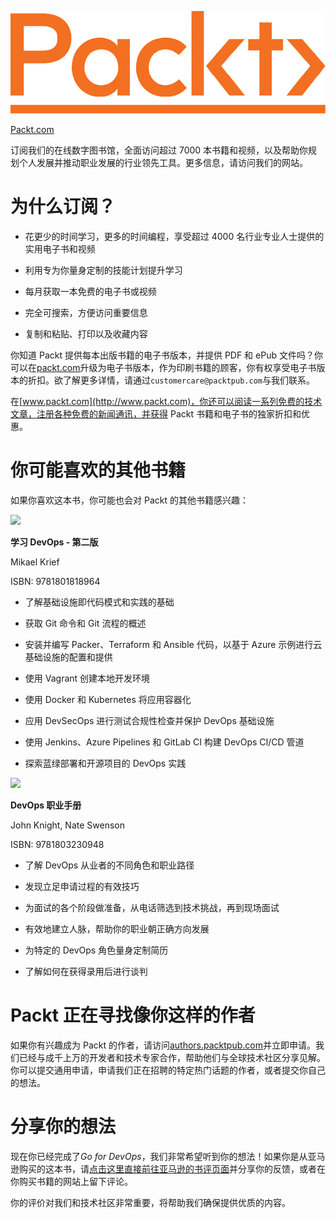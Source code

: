 ![](img/Packt_Logo1.jpg)

[Packt.com](http://Packt.com)

订阅我们的在线数字图书馆，全面访问超过 7000 本书籍和视频，以及帮助你规划个人发展并推动职业发展的行业领先工具。更多信息，请访问我们的网站。

# 为什么订阅？

+   花更少的时间学习，更多的时间编程，享受超过 4000 名行业专业人士提供的实用电子书和视频

+   利用专为你量身定制的技能计划提升学习

+   每月获取一本免费的电子书或视频

+   完全可搜索，方便访问重要信息

+   复制和粘贴、打印以及收藏内容

你知道 Packt 提供每本出版书籍的电子书版本，并提供 PDF 和 ePub 文件吗？你可以在[packt.com](http://packt.com)升级为电子书版本，作为印刷书籍的顾客，你有权享受电子书版本的折扣。欲了解更多详情，请通过`customercare@packtpub.com`与我们联系。

在[www.packt.com](http://www.packt.com)，你还可以阅读一系列免费的技术文章，注册各种免费的新闻通讯，并获得 Packt 书籍和电子书的独家折扣和优惠。

# 你可能喜欢的其他书籍

如果你喜欢这本书，你可能也会对 Packt 的其他书籍感兴趣：

![](https://www.packtpub.com/product/cloud_and_networking/9781801818964)

**学习 DevOps - 第二版**

Mikael Krief

ISBN: 9781801818964

+   了解基础设施即代码模式和实践的基础

+   获取 Git 命令和 Git 流程的概述

+   安装并编写 Packer、Terraform 和 Ansible 代码，以基于 Azure 示例进行云基础设施的配置和提供

+   使用 Vagrant 创建本地开发环境

+   使用 Docker 和 Kubernetes 将应用容器化

+   应用 DevSecOps 进行测试合规性检查并保护 DevOps 基础设施

+   使用 Jenkins、Azure Pipelines 和 GitLab CI 构建 DevOps CI/CD 管道

+   探索蓝绿部署和开源项目的 DevOps 实践

![](https://www.packtpub.com/product/cloud_and_networking/9781803230948)

**DevOps 职业手册**

John Knight, Nate Swenson

ISBN: 9781803230948

+   了解 DevOps 从业者的不同角色和职业路径

+   发现立足申请过程的有效技巧

+   为面试的各个阶段做准备，从电话筛选到技术挑战，再到现场面试

+   有效地建立人脉，帮助你的职业朝正确方向发展

+   为特定的 DevOps 角色量身定制简历

+   了解如何在获得录用后进行谈判

# Packt 正在寻找像你这样的作者

如果你有兴趣成为 Packt 的作者，请访问[authors.packtpub.com](http://authors.packtpub.com)并立即申请。我们已经与成千上万的开发者和技术专家合作，帮助他们与全球技术社区分享见解。你可以提交通用申请，申请我们正在招聘的特定热门话题的作者，或者提交你自己的想法。

# 分享你的想法

现在你已经完成了*Go for DevOps*，我们非常希望听到你的想法！如果你是从亚马逊购买的这本书，请[点击这里直接前往亚马逊的书评页面](https://packt.link/r/1801818894)并分享你的反馈，或者在你购买书籍的网站上留下评论。

你的评价对我们和技术社区非常重要，将帮助我们确保提供优质的内容。
